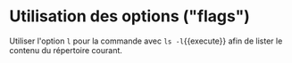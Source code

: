 # Utilisation des options ("flags")

Utiliser l'option `l` pour la commande avec `ls -l`{{execute}}
afin de lister le contenu du répertoire courant.
